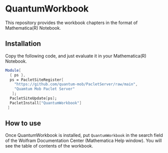 # QuantumWorkbook

This repository provides the workbook chapters in the format of Mathematica(R) Notebook.


## Installation

Copy the following code, and just evaluate it in your Mathematica(R) Notebook.

```Mathematica
Module[
  { ps },
  ps = PacletSiteRegister[
    "https://github.com/quantum-mob/PacletServer/raw/main",
    "Quamtum Mob Paclet Server"
   ];
  PacletSiteUpdate[ps];
  PacletInstall["QuantumWorkbook"]
 ]
```

## How to use

Once QuantumWorkbook is installed, put `QuantumWorkbook` in the search field of the Wolfram Documentation Center (Mathematica Help window). You will see the table of contents of the workbook.

